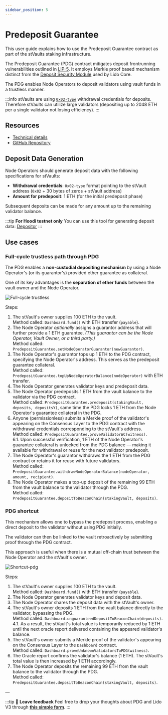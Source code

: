 ```yaml
---
sidebar_position: 5
---
```


# Predeposit Guarantee

This user guide explains how to use the Predeposit Guarantee contract as part of the stVaults staking infrastructure.

The Predeposit Guarantee (PDG) contract mitigates deposit frontrunning vulnerabilities outlined in [LIP-5](https://github.com/lidofinance/lido-improvement-proposals/blob/develop/LIPS/lip-5.md). It employs Merkle proof based mechanism distinct from the [Deposit Security Module](https://docs.lido.fi/contracts/deposit-security-module) used by Lido Core.

The PDG enables Node Operators to deposit validators using vault funds in a trustless manner.

:::info
stVaults are using [`0x02-type`](https://eips.ethereum.org/EIPS/eip-7251) withdrawal credentials for deposits.
Therefore stVaults can utilize large validators (depositing up to 2048 ETH per a single validator not losing efficiency).
:::

## Resources

- [Technical details](https://hackmd.io/@lido/stVaults-design?stext=5138%3A160%3A0%3A1744277214%3A66cxZj)
- [GitHub Repository](https://github.com/lidofinance/core/blob/feat/vaults/contracts/0.8.25/vaults/predeposit_guarantee/PredepositGuarantee.sol)

## Deposit Data Generation

Node Operators should generate deposit data with the following specifications for stVaults:

- **Withdrawal credentials**: `0x02-type` format pointing to the stVault address (`0x02` + 30 bytes of zeros + stVault address)
- **Amount for predeposit**: 1 ETH (for the initial predeposit phase)

Subsequent deposits can be made for any amount up to the remaining validator balance.

:::tip **For Hoodi testnet only**
You can use this tool for generating deposit data: [Depositor](https://github.com/tamtamchik/depositor)
:::

## Use cases

### Full-cycle trustless path through PDG

The PDG enables a **non-custodial depositing mechanism** by using a Node Operator's (or its guarantor's) provided ether guarantee as collateral.

One of its key advantages is the **separation of ether funds** between the vault owner and the Node Operator.

![Full-cycle trustless](/img/stvaults/full-proof-pdg.png)

Steps:

1. The stVault's owner supplies 100 ETH to the vault.  
   Method called: `Dashboard.fund()` with ETH transfer (`payable`).
2. The Node Operator _optionally_ assigns a guarantor address that will further provide a 1 ETH guarantee. _(This guarantor can be the Node Operator, Vault Owner, or a third party.)_  
   Method called: `PredepositGuarantee.setNodeOperatorGuarantor(newGuarantor)`.
3. The Node Operator's guarantor tops up 1 ETH to the PDG contract, specifying the Node Operator's address. This serves as the predeposit guarantee collateral.  
   Method called: `PredepositGuarantee.topUpNodeOperatorBalance(nodeOperator)` with ETH transfer.
4. The Node Operator generates validator keys and predeposit data.
5. The Node Operator predeposits 1 ETH from the vault balance to the validator via the PDG contract.  
   Method called: `PredepositGuarantee.predeposit(stakingVault, deposits, depositsY)`, same time the PDG locks 1 ETH from the Node Operator's guarantee collateral in the PDG.
6. Anyone (permissionless) submits a Merkle proof of the validator's appearing on the Consensus Layer to the PDG contract with the withdrawal credentials corresponding to the stVault's address.  
   Method called: `PredepositGuarantee.proveValidatorWC(witness)`.  
   6.1. Upon successful verification, 1 ETH of the Node Operator's guarantee collateral is unlocked from the PDG balance — making it available for withdrawal or reuse for the next validator predeposit.
7. The Node Operator's guarantor withdraws the 1 ETH from the PDG contract or retains it for reuse with future validators.  
   Method called: `PredepositGuarantee.withdrawNodeOperatorBalance(nodeOperator, amount, recipient)`.
8. The Node Operator makes a top-up deposit of the remaining 99 ETH from the vault balance to the validator through the PDG.  
   Method called: `PredepositGuarantee.depositToBeaconChain(stakingVault, deposits)`.

### PDG shortcut

This mechanism allows one to bypass the predeposit process, enabling a direct deposit to the validator without using PDG initially.

The validator can then be linked to the vault retroactively by submitting proof through the PDG contract.

This approach is useful when there is a mutual off-chain trust between the Node Operator and the stVault's owner.

![Shortcut-pdg](/img/stvaults/shortcut-pdg.png)

Steps:

1. The stVault's owner supplies 100 ETH to the vault.  
   Method called: `Dashboard.fund()` with ETH transfer (`payable`).
2. The Node Operator generates validator keys and deposit data.
3. The Node Operator shares the deposit data with the stVault's owner.
4. The stVault's owner deposits 1 ETH from the vault balance directly to the validator, bypassing the PDG.  
   Method called: `Dashboard.unguaranteedDepositToBeaconChain(deposits)`.  
   4.1. As a result, the stVault's total value is temporarily reduced by 1 ETH until the next oracle report delivered containing the appeared validator's balance.
5. The stVault's owner submits a Merkle proof of the validator's appearing on the Consensus Layer to the `Dashboard` contract.  
   Method called: `Dashboard.proveUnknownValidatorsToPDG(witness)`.
6. The Oracle report confirms the validator's balance (1 ETH). The stVault's total value is then increased by 1 ETH accordingly.
7. The Node Operator deposits the remaining 99 ETH from the vault balance to the validator through the PDG.  
   Method called: `PredepositGuarantee.depositToBeaconChain(stakingVault, deposits)`.

—

:::tip 📣 **Leave feedback**
Feel free to drop your thoughts about PDG and Lido V3 through **[this simple form](https://tally.so/r/3X9vYe)**.
:::
